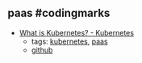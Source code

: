 paas #codingmarks 
---
* [What is Kubernetes? - Kubernetes](https://kubernetes.io/docs/concepts/overview/what-is-kubernetes/)
    * tags: [kubernetes](../tags/kubernetes.md), [paas](../tags/paas.md)
    * [github](https://github.com/kubernetes/kubernetes)
